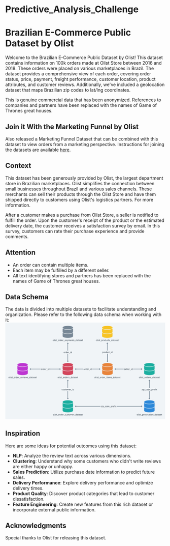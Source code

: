 # Predictive_Analysis_Challenge

# Brazilian E-Commerce Public Dataset by Olist

Welcome to the Brazilian E-Commerce Public Dataset by Olist! This dataset contains information on 100k orders made at Olist Store between 2016 and 2018. These orders were placed on various marketplaces in Brazil. The dataset provides a comprehensive view of each order, covering order status, price, payment, freight performance, customer location, product attributes, and customer reviews. Additionally, we've included a geolocation dataset that maps Brazilian zip codes to lat/lng coordinates.

This is genuine commercial data that has been anonymized. References to companies and partners have been replaced with the names of Game of Thrones great houses.

## Join it With the Marketing Funnel by Olist

Also released a Marketing Funnel Dataset that can be combined with this dataset to view orders from a marketing perspective. Instructions for joining the datasets are available [here](https://www.kaggle.com/datasets/olistbr/brazilian-ecommerce).

## Context

This dataset has been generously provided by Olist, the largest department store in Brazilian marketplaces. Olist simplifies the connection between small businesses throughout Brazil and various sales channels. These merchants can sell their products through the Olist Store and have them shipped directly to customers using Olist's logistics partners. For more information.

After a customer makes a purchase from Olist Store, a seller is notified to fulfill the order. Upon the customer's receipt of the product or the estimated delivery date, the customer receives a satisfaction survey by email. In this survey, customers can rate their purchase experience and provide comments.

## Attention

- An order can contain multiple items.
- Each item may be fulfilled by a different seller.
- All text identifying stores and partners has been replaced with the names of Game of Thrones great houses.

## Data Schema

The data is divided into multiple datasets to facilitate understanding and organization. Please refer to the following data schema when working with it:
![image](https://github.com/MMuttalib1326/Predictive_Analysis_Challenge/blob/main/Data%20Schema.png)
 

## Inspiration

Here are some ideas for potential outcomes using this dataset:

- **NLP**: Analyze the review text across various dimensions.
- **Clustering**: Understand why some customers who didn't write reviews are either happy or unhappy.
- **Sales Prediction**: Utilize purchase date information to predict future sales.
- **Delivery Performance**: Explore delivery performance and optimize delivery times.
- **Product Quality**: Discover product categories that lead to customer dissatisfaction.
- **Feature Engineering**: Create new features from this rich dataset or incorporate external public information.

## Acknowledgments

Special thanks to Olist for releasing this dataset.

